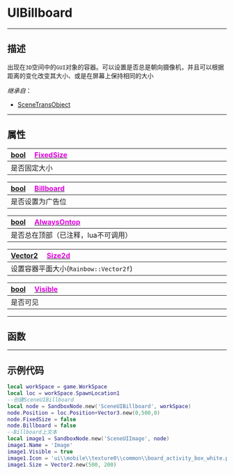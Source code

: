 # UIBillboard
------------------------------------------------------------------------------------------
## 描述

出现在`3D`空间中的`GUI`对象的容器。可以设置是否总是朝向摄像机，并且可以根据距离的变化改变其大小、或是在屏幕上保持相同的大小

*继承自*：
* [SceneTransObject](/Api/Class/NoType/SceneTransObject.md)

------------------------------------------------------------------------------------------
## 属性

|<div style="width:1000px">[bool](/Api/DataType/Bool.md) &emsp;[<font color="dd00dd">FixedSize</font>](/Api/Class/Scene/SceneUIBillboard_F/FixedSize.md)</div>|
|:---|
|是否固定大小|

|<div style="width:1000px">[bool](/Api/DataType/Bool.md) &emsp;[<font color="dd00dd">Billboard</font>](/Api/Class/Scene/SceneUIBillboard_F/Billboard.md)</div>|
|:---|
|是否设置为广告位|

|<div style="width:1000px">[bool](/Api/DataType/Bool.md) &emsp;[<font color="dd00dd">AlwaysOntop</font>](/Api/Class/Scene/SceneUIBillboard_F/AlwaysOntop.md)</div>|
|:---|
|是否总在顶部（已注释，lua不可调用）|

|<div style="width:1000px">[Vector2](/Api/DataType/Vector2.md) &emsp;[<font color="dd00dd">Size2d</font>](/Api/Class/Scene/SceneUIBillboard_F/Size2d.md)</div>|
|:---|
|设置容器平面大小(`Rainbow::Vector2f`)|

|<div style="width:1000px">[bool](/Api/DataType/Bool.md) &emsp;[<font color="dd00dd">Visible</font>](/Api/Class/Scene/SceneUIBillboard_F/Visible.md)</div>|
|:---|
|是否可见|

------------------------------------------------------------------------------------------
## 函数


------------------------------------------------------------------------------------------
## 示例代码

```lua
local workSpace = game.WorkSpace
local loc = workSpace.SpawnLocation1
--创建SceneUIBillboard
local node = SandboxNode.new('SceneUIBillboard', workSpace)
node.Position = loc.Position+Vector3.new(0,500,0)
node.FixedSize = false
node.Billboard = false
--Billboard上文本
local image1 = SandboxNode.new('SceneUIImage', node)
image1.Name = 'Image'
image1.Visible = true
image1.Icon = 'ui\\mobile\\texture0\\common\\board_activity_box_white.png'
image1.Size = Vector2.new(500, 200)
```